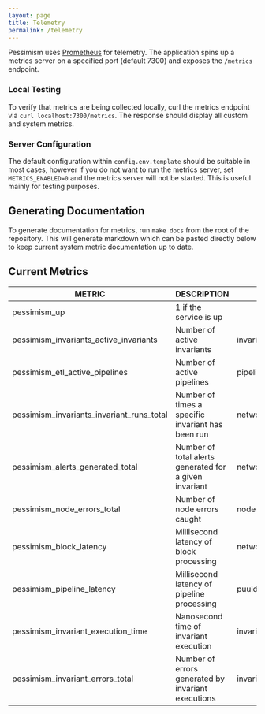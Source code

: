 ```yaml
---
layout: page
title: Telemetry
permalink: /telemetry
---
```


Pessimism uses [Prometheus](https://prometheus.io/docs/introduction/overview/) for telemetry. The application spins up a metrics server on a specified port (default 7300) and exposes the `/metrics` endpoint. 

### Local Testing
To verify that metrics are being collected locally, curl the metrics endpoint via `curl localhost:7300/metrics`. The response should display all custom and system metrics.

### Server Configuration
The default configuration within `config.env.template` should be suitable in most cases, however if you do not want to run the metrics server, set `METRICS_ENABLED=0` and the metrics server will not be started. This is useful mainly for testing purposes. 

## Generating Documentation
To generate documentation for metrics, run `make docs` from the root of the repository. This will generate markdown 
which can be pasted directly below to keep current system metric documentation up to date.

## Current Metrics

|                  METRIC                   |                      DESCRIPTION                       |                 LABELS                 |  TYPE   |
|-------------------------------------------|--------------------------------------------------------|----------------------------------------|---------|
| pessimism_up                              | 1 if the service is up                                 |                                        | gauge   |
| pessimism_invariants_active_invariants    | Number of active invariants                            | invariant,network,pipeline             | gauge   |
| pessimism_etl_active_pipelines            | Number of active pipelines                             | pipeline,network                       | gauge   |
| pessimism_invariants_invariant_runs_total | Number of times a specific invariant has been run      | network,invariant                      | counter |
| pessimism_alerts_generated_total          | Number of total alerts generated for a given invariant | network,invariant,pipeline,destination | counter |
| pessimism_node_errors_total               | Number of node errors caught                           | node                                   | counter |
| pessimism_block_latency                   | Millisecond latency of block processing                | network                                | gauge   |
| pessimism_pipeline_latency                | Millisecond latency of pipeline processing             | puuid                                  | gauge   |
| pessimism_invariant_execution_time        | Nanosecond time of invariant execution                 | invariant                              | gauge   |
| pessimism_invariant_errors_total          | Number of errors generated by invariant executions     | invariant                              | counter |
